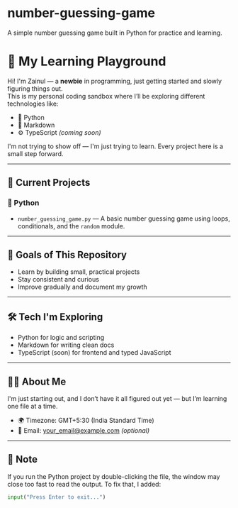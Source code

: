 # number-guessing-game
A simple number guessing game built in Python for practice and learning.

# 🚀 My Learning Playground

Hi! I'm Zainul — a **newbie** in programming, just getting started and slowly figuring things out.  
This is my personal coding sandbox where I’ll be exploring different technologies like:

- 🐍 Python
- 📄 Markdown
- ⚙️ TypeScript *(coming soon)*

I'm not trying to show off — I'm just trying to learn. Every project here is a small step forward.

---

## 📁 Current Projects

### 🐍 Python
- `number_guessing_game.py` — A basic number guessing game using loops, conditionals, and the `random` module.

---

## 🎯 Goals of This Repository

- Learn by building small, practical projects
- Stay consistent and curious
- Improve gradually and document my growth

---

## 🛠️ Tech I'm Exploring

- Python for logic and scripting
- Markdown for writing clean docs
- TypeScript (soon) for frontend and typed JavaScript

---

## 👨‍💻 About Me

I'm just starting out, and I don’t have it all figured out yet — but I’m learning one file at a time.

- 🌍 Timezone: GMT+5:30 (India Standard Time)
- 📧 Email: your_email@example.com *(optional)*

---

## 🧠 Note

If you run the Python project by double-clicking the file, the window may close too fast to read the output. To fix that, I added:

```python
input("Press Enter to exit...")


